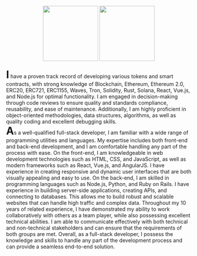<div align="center">

<br/>
<img height="150px" src="https://github-readme-stats.vercel.app/api/top-langs?username=shing-ho&layout=compact&theme=dracula">
<img height="150px" src="https://github-readme-stats.vercel.app/api?username=Charles-repo&show_icons=true&theme=dracula&count_private=true&private=true">
<br/>
<br/>
</div>
<h1 style="display:inline;">I</h1> have a proven track record of developing various tokens and smart contracts, with strong knowledge of Blockchain, Ethereum, Ethereum 2.0, ERC20, ERC721, ERC1155, Waves, Tron, Solidity, Rust, Solana, React, Vue.js, and Node.js for optimal functionality. I am engaged in decision-making through code reviews to ensure quality and standards compliance, reusability, and ease of maintenance. Additionally, I am highly proficient in object-oriented methodologies, data structures, algorithms, as well as quality coding and excellent debugging skills.
<br/>
<h1 style="display:inline;">A</h1>s a well-qualified full-stack developer, I am familiar with a wide range of programming utilities and languages. My expertise includes both front-end and back-end development, and I am comfortable handling any part of the process with ease.
On the front-end, I am knowledgeable in web development technologies such as HTML, CSS, and JavaScript, as well as modern frameworks such as React, Vue.js, and AngularJS. I have experience in creating responsive and dynamic user interfaces that are both visually appealing and easy to use.
On the back-end, I am skilled in programming languages such as Node.js, Python, and Ruby on Rails. I have experience in building server-side applications, creating APIs, and connecting to databases. This allows me to build robust and scalable websites that can handle high traffic and complex data.
Throughout my 10 years of related experience, I have demonstrated my ability to work collaboratively with others as a team player, while also possessing excellent technical abilities. I am able to communicate effectively with both technical and non-technical stakeholders and can ensure that the requirements of both groups are met.
Overall, as a full-stack developer, I possess the knowledge and skills to handle any part of the development process and can provide a seamless end-to-end solution.
